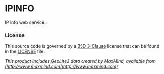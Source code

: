 # IPINFO

IP info web service.

### License

This source code is governed by a [BSD 3-Clause](https://opensource.org/licenses/BSD-3-Clause) license that can be found in the [LICENSE](https://github.com/z0rr0/ipinfo/blob/master/LICENSE) file.


_This product includes GeoLite2 data created by MaxMind, available from [http://www.maxmind.com](http://www.maxmind.com)_